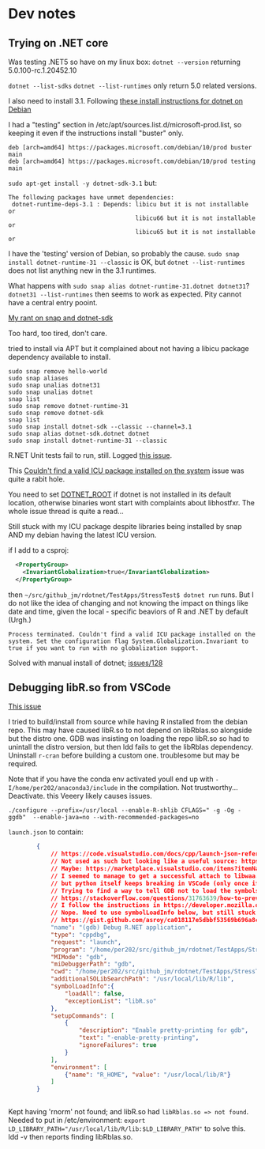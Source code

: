 # Dev notes

## Trying on .NET core

Was testing .NET5 so have on my linux box: `dotnet --version` returning 5.0.100-rc.1.20452.10

`dotnet --list-sdks` `dotnet --list-runtimes` only return 5.0 related versions.

I also need to install 3.1. Following [these install instructions for dotnet on Debian](https://docs.microsoft.com/en-us/dotnet/core/install/linux-debian)

I had a "testing" section in /etc/apt/sources.list.d/microsoft-prod.list, so keeping it even if the instructions install "buster" only.

```text
deb [arch=amd64] https://packages.microsoft.com/debian/10/prod buster main
deb [arch=amd64] https://packages.microsoft.com/debian/10/prod testing main
```

`sudo apt-get install -y dotnet-sdk-3.1` but:
```
The following packages have unmet dependencies:
 dotnet-runtime-deps-3.1 : Depends: libicu but it is not installable or
                                    libicu66 but it is not installable or
                                    libicu65 but it is not installable or
```

I have the 'testing' version of Debian, so probably the cause.
  </ItemGroup>
`sudo snap install dotnet-runtime-31 --classic` is OK, but `dotnet --list-runtimes` does not list anything new in the 3.1 runtimes. 

What happens with `sudo snap alias dotnet-runtime-31.dotnet dotnet31`? `dotnet31 --list-runtimes` then seems to work as expected. Pity cannot have a central entry pooint.

[My rant on snap and dotnet-sdk](https://github.com/dotnet/runtime/issues/3793)

Too hard, too tired, don't care.

tried to install via APT but it complained about not having a libicu package dependency available to install.

```
sudo snap remove hello-world 
sudo snap aliases
sudo snap unalias dotnet31
sudo snap unalias dotnet
snap list
sudo snap remove dotnet-runtime-31
sudo snap remove dotnet-sdk
snap list
sudo snap install dotnet-sdk --classic --channel=3.1
sudo snap alias dotnet-sdk.dotnet dotnet
sudo snap install dotnet-runtime-31 --classic
```

R.NET Unit tests fail to run, still. Logged [this issue](https://github.com/rdotnet/rdotnet/issues/128). 

This [Couldn't find a valid ICU package installed on the system](https://github.com/dotnet/core/issues/5019) issue was quite a rabit hole. 

You need to set [DOTNET_ROOT](https://github.com/dotnet/sdk/issues/12359#issuecomment-543289509) if dotnet is not installed in its default location, otherwise binaries wont start with complaints about libhostfxr. The whole issue thread is quite a read...

Still stuck with my ICU package despite libraries being installed by snap AND my debian having the latest ICU version. 

if I add to a csproj:

```xml
  <PropertyGroup>
    <InvariantGlobalization>true</InvariantGlobalization>
  </PropertyGroup>
```

then `~/src/github_jm/rdotnet/TestApps/StressTest$ dotnet run` runs. But I do not like the idea of changing and not knowing the impact on things like date and time, given the local - specific beaviors of R and .NET by default (Urgh.)

```
Process terminated. Couldn't find a valid ICU package installed on the system. Set the configuration flag System.Globalization.Invariant to true if you want to run with no globalization support.
```

Solved with manual install of dotnet; [issues/128](https://github.com/rdotnet/rdotnet/issues/128)

## Debugging libR.so from VSCode

[This issue](https://github.com/rdotnet/rdotnet/issues/129)

I tried to build/install from source while having R installed from the debian repo. This may have caused libR.so to not depend on libRblas.so alongside but  the distro one. GDB was insisting on loading the repo libR.so so had to unintall the distro version, but then ldd fails to get the libRblas dependency. Uninstall `r-cran` before building a custom one. troublesome but may be required. 

Note that if you have the conda env activated youll end up with ` -I/home/per202/anaconda3/include ` in the compilation. Not trustworthy... Deactivate. this Veeery likely causes issues.

```
./configure --prefix=/usr/local --enable-R-shlib CFLAGS=" -g -Og -ggdb"  --enable-java=no --with-recommended-packages=no
```

`launch.json` to contain:

```json
        {
            // https://code.visualstudio.com/docs/cpp/launch-json-reference
            // Not used as such but looking like a useful source: https://www.justinmklam.com/posts/2017/10/vscode-debugger-setup/
            // Maybe: https://marketplace.visualstudio.com/items?itemName=webfreak.debug
            // I seemed to manage to get a successful attach to libwaa.so even from python, 
            // but python itself keeps breaking in VSCode (only once if cli gdb is used.) and stuck wiith Unable to open epoll_wait.c file. Who cares.
            // Trying to find a way to tell GDB not to load the symbols for python program.
            // https://stackoverflow.com/questions/31763639/how-to-prevent-gdb-from-loading-debugging-symbol-for-a-large-library
            // I follow the instructions in https://developer.mozilla.org/en-US/docs/Archive/Mozilla/Using_gdb_on_wimpy_computers . May need adaptation to make it 
            // Nope. Need to use symbolLoadInfo below, but still stuck on libc6 exception
            // https://gist.github.com/asroy/ca018117e5dbbf53569b696a8c89204f
            "name": "(gdb) Debug R.NET application",
            "type": "cppdbg",
            "request": "launch",
            "program": "/home/per202/src/github_jm/rdotnet/TestApps/StressTest/bin/Debug/netcoreapp3.1/StressTest",
            "MIMode": "gdb",
            "miDebuggerPath": "gdb",
            "cwd": "/home/per202/src/github_jm/rdotnet/TestApps/StressTest/bin/Debug/netcoreapp3.1/",
            "additionalSOLibSearchPath": "/usr/local/lib/R/lib",
            "symbolLoadInfo":{
                "loadAll": false,
                "exceptionList": "libR.so"
            },
            "setupCommands": [
                {
                    "description": "Enable pretty-printing for gdb",
                    "text": "-enable-pretty-printing",
                    "ignoreFailures": true
                }
            ],
            "environment": [
                {"name": "R_HOME", "value": "/usr/local/lib/R"}
            ]
        }
 
```

Kept having 'rnorm' not found; and libR.so had  `libRblas.so => not found`. Needed to put in /etc/environment: `export LD_LIBRARY_PATH="/usr/local/lib/R/lib:$LD_LIBRARY_PATH"` to solve this. ldd -v then reports finding libRblas.so.



